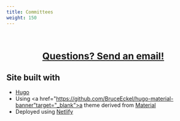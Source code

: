 ```yaml
---
title: Committees
weight: 150
---
```


<br/><br/>
<div style="text-align:center;font-size:175%;font-weight:bold">
<a href="javascript:location='mailto:\u0042\u0072\u0075\u0063\u0065\u0054\u0045\u0063\u006b\u0065\u006c\u0040\u0067\u006d\u0061\u0069\u006c\u002e\u0063\u006f\u006d';void 0">Questions? Send an email!</a>
</div>

## Site built with

- <a href="https://www.gohugo.io" target="_blank">Hugo</a>
- Using <a href="https://github.com/BruceEckel/hugo-material-banner"target="_blank">a theme</a>
  derived from <a href="http://github.com/digitalcraftsman/hugo-material-docs" target="_blank">Material</a>
- Deployed using <a href="https://www.netlify.com/" target="_blank">Netlify</a>
